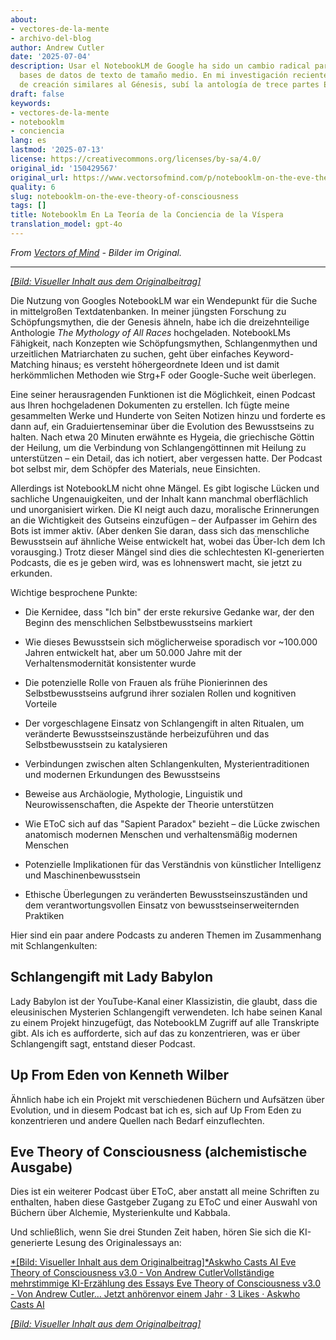 ```yaml
---
about:
- vectores-de-la-mente
- archivo-del-blog
author: Andrew Cutler
date: '2025-07-04'
description: Usar el NotebookLM de Google ha sido un cambio radical para buscar en
  bases de datos de texto de tamaño medio. En mi investigación reciente sobre mitos
  de creación similares al Génesis, subí la antología de trece partes El...
draft: false
keywords:
- vectores-de-la-mente
- notebooklm
- conciencia
lang: es
lastmod: '2025-07-13'
license: https://creativecommons.org/licenses/by-sa/4.0/
original_id: '150429567'
original_url: https://www.vectorsofmind.com/p/notebooklm-on-the-eve-theory-of-consciousness
quality: 6
slug: notebooklm-on-the-eve-theory-of-consciousness
tags: []
title: Notebooklm En La Teoría de la Conciencia de la Víspera
translation_model: gpt-4o
---
```


*From [Vectors of Mind](https://www.vectorsofmind.com/p/notebooklm-on-the-eve-theory-of-consciousness) - Bilder im Original.*

---

[*[Bild: Visueller Inhalt aus dem Originalbeitrag]*](https://substackcdn.com/image/fetch/$s_!lFMD!,f_auto,q_auto:good,fl_progressive:steep/https%3A%2F%2Fsubstack-post-media.s3.amazonaws.com%2Fpublic%2Fimages%2Fb01016e3-dfc2-47fa-88fd-8eeae782f5a5_1792x1928.heic)

Die Nutzung von Googles NotebookLM war ein Wendepunkt für die Suche in mittelgroßen Textdatenbanken. In meiner jüngsten Forschung zu Schöpfungsmythen, die der Genesis ähneln, habe ich die dreizehnteilige Anthologie _The Mythology of All Races_ hochgeladen. NotebookLMs Fähigkeit, nach Konzepten wie Schöpfungsmythen, Schlangenmythen und urzeitlichen Matriarchaten zu suchen, geht über einfaches Keyword-Matching hinaus; es versteht höhergeordnete Ideen und ist damit herkömmlichen Methoden wie Strg+F oder Google-Suche weit überlegen.

Eine seiner herausragenden Funktionen ist die Möglichkeit, einen Podcast aus Ihren hochgeladenen Dokumenten zu erstellen. Ich fügte meine gesammelten Werke und Hunderte von Seiten Notizen hinzu und forderte es dann auf, ein Graduiertenseminar über die Evolution des Bewusstseins zu halten. Nach etwa 20 Minuten erwähnte es Hygeia, die griechische Göttin der Heilung, um die Verbindung von Schlangengöttinnen mit Heilung zu unterstützen – ein Detail, das ich notiert, aber vergessen hatte. Der Podcast bot selbst mir, dem Schöpfer des Materials, neue Einsichten.

Allerdings ist NotebookLM nicht ohne Mängel. Es gibt logische Lücken und sachliche Ungenauigkeiten, und der Inhalt kann manchmal oberflächlich und unorganisiert wirken. Die KI neigt auch dazu, moralische Erinnerungen an die Wichtigkeit des Gutseins einzufügen – der Aufpasser im Gehirn des Bots ist immer aktiv. (Aber denken Sie daran, dass sich das menschliche Bewusstsein auf ähnliche Weise entwickelt hat, wobei das Über-Ich dem Ich vorausging.) Trotz dieser Mängel sind dies die schlechtesten KI-generierten Podcasts, die es je geben wird, was es lohnenswert macht, sie jetzt zu erkunden.

Wichtige besprochene Punkte:

 * Die Kernidee, dass "Ich bin" der erste rekursive Gedanke war, der den Beginn des menschlichen Selbstbewusstseins markiert

 * Wie dieses Bewusstsein sich möglicherweise sporadisch vor ~100.000 Jahren entwickelt hat, aber um 50.000 Jahre mit der Verhaltensmodernität konsistenter wurde

 * Die potenzielle Rolle von Frauen als frühe Pionierinnen des Selbstbewusstseins aufgrund ihrer sozialen Rollen und kognitiven Vorteile

 * Der vorgeschlagene Einsatz von Schlangengift in alten Ritualen, um veränderte Bewusstseinszustände herbeizuführen und das Selbstbewusstsein zu katalysieren

 * Verbindungen zwischen alten Schlangenkulten, Mysterientraditionen und modernen Erkundungen des Bewusstseins

 * Beweise aus Archäologie, Mythologie, Linguistik und Neurowissenschaften, die Aspekte der Theorie unterstützen

 * Wie EToC sich auf das "Sapient Paradox" bezieht – die Lücke zwischen anatomisch modernen Menschen und verhaltensmäßig modernen Menschen

 * Potenzielle Implikationen für das Verständnis von künstlicher Intelligenz und Maschinenbewusstsein

 * Ethische Überlegungen zu veränderten Bewusstseinszuständen und dem verantwortungsvollen Einsatz von bewusstseinserweiternden Praktiken

Hier sind ein paar andere Podcasts zu anderen Themen im Zusammenhang mit Schlangenkulten:

## Schlangengift mit Lady Babylon

Lady Babylon ist der YouTube-Kanal einer Klassizistin, die glaubt, dass die eleusinischen Mysterien Schlangengift verwendeten. Ich habe seinen Kanal zu einem Projekt hinzugefügt, das NotebookLM Zugriff auf alle Transkripte gibt. Als ich es aufforderte, sich auf das zu konzentrieren, was er über Schlangengift sagt, entstand dieser Podcast.

## Up From Eden von Kenneth Wilber

Ähnlich habe ich ein Projekt mit verschiedenen Büchern und Aufsätzen über Evolution, und in diesem Podcast bat ich es, sich auf Up From Eden zu konzentrieren und andere Quellen nach Bedarf einzuflechten.

## Eve Theory of Consciousness (alchemistische Ausgabe)

Dies ist ein weiterer Podcast über EToC, aber anstatt all meine Schriften zu enthalten, haben diese Gastgeber Zugang zu EToC und einer Auswahl von Büchern über Alchemie, Mysterienkulte und Kabbala.

Und schließlich, wenn Sie drei Stunden Zeit haben, hören Sie sich die KI-generierte Lesung des Originalessays an:

[*[Bild: Visueller Inhalt aus dem Originalbeitrag]*Askwho Casts AI Eve Theory of Consciousness v3.0 - Von Andrew CutlerVollständige mehrstimmige KI-Erzählung des Essays Eve Theory of Consciousness v3.0 - Von Andrew Cutler… Jetzt anhörenvor einem Jahr · 3 Likes · Askwho Casts AI](https://askwhocastsai.substack.com/p/eve-theory-of-consciousness-v30-by)

[*[Bild: Visueller Inhalt aus dem Originalbeitrag]*](https://substackcdn.com/image/fetch/$s_!L8OO!,f_auto,q_auto:good,fl_progressive:steep/https%3A%2F%2Fsubstack-post-media.s3.amazonaws.com%2Fpublic%2Fimages%2F878b8dfe-e05a-4a1f-b044-a79b088f0cad_1024x1024.heic)